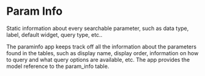 # Param Info

Static information about every searchable parameter, such as data type, label, default widget, query type, etc..

The paraminfo app keeps track off all the information about the parameters found in the tables, such as display name, display order, information on how to query and what query options are available, etc. The app provides the model reference to the param_info table. 
